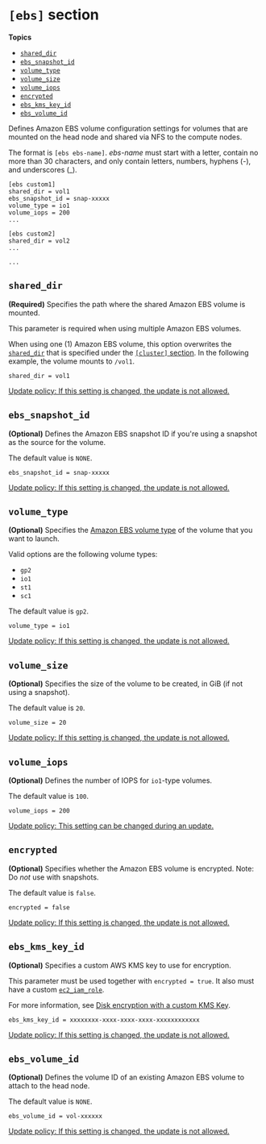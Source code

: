 # `[ebs]` section<a name="ebs-section"></a>

**Topics**
+ [`shared_dir`](#ebs-shared-dir)
+ [`ebs_snapshot_id`](#ebs-snapshot-id)
+ [`volume_type`](#volume-type)
+ [`volume_size`](#volume-size)
+ [`volume_iops`](#volume-iops)
+ [`encrypted`](#encrypted)
+ [`ebs_kms_key_id`](#ebs-kms-key-id)
+ [`ebs_volume_id`](#ebs-volume-id)

Defines Amazon EBS volume configuration settings for volumes that are mounted on the head node and shared via NFS to the compute nodes\.

The format is `[ebs ebs-name]`\. *ebs\-name* must start with a letter, contain no more than 30 characters, and only contain letters, numbers, hyphens \(\-\), and underscores \(\_\)\.

```
[ebs custom1]
shared_dir = vol1
ebs_snapshot_id = snap-xxxxx
volume_type = io1
volume_iops = 200
...

[ebs custom2]
shared_dir = vol2
...

...
```

## `shared_dir`<a name="ebs-shared-dir"></a>

**\(Required\)** Specifies the path where the shared Amazon EBS volume is mounted\.

This parameter is required when using multiple Amazon EBS volumes\.

When using one \(1\) Amazon EBS volume, this option overwrites the [`shared_dir`](cluster-definition.md#cluster-shared-dir) that is specified under the [`[cluster]` section](cluster-definition.md)\. In the following example, the volume mounts to `/vol1`\.

```
shared_dir = vol1
```

[Update policy: If this setting is changed, the update is not allowed.](using-pcluster-update.md#update-policy-fail)

## `ebs_snapshot_id`<a name="ebs-snapshot-id"></a>

**\(Optional\)** Defines the Amazon EBS snapshot ID if you're using a snapshot as the source for the volume\.

The default value is `NONE`\.

```
ebs_snapshot_id = snap-xxxxx
```

[Update policy: If this setting is changed, the update is not allowed.](using-pcluster-update.md#update-policy-fail)

## `volume_type`<a name="volume-type"></a>

**\(Optional\)** Specifies the [Amazon EBS volume type](https://docs.aws.amazon.com/AWSEC2/latest/UserGuide/EBSVolumeTypes.html) of the volume that you want to launch\.

Valid options are the following volume types:
+ `gp2`
+ `io1`
+ `st1`
+ `sc1`

The default value is `gp2`\.

```
volume_type = io1
```

[Update policy: If this setting is changed, the update is not allowed.](using-pcluster-update.md#update-policy-fail)

## `volume_size`<a name="volume-size"></a>

**\(Optional\)** Specifies the size of the volume to be created, in GiB \(if not using a snapshot\)\.

The default value is `20`\.

```
volume_size = 20
```

[Update policy: If this setting is changed, the update is not allowed.](using-pcluster-update.md#update-policy-fail)

## `volume_iops`<a name="volume-iops"></a>

**\(Optional\)** Defines the number of IOPS for `io1`\-type volumes\.

The default value is `100`\.

```
volume_iops = 200
```

[Update policy: This setting can be changed during an update.](using-pcluster-update.md#update-policy-setting-supported)

## `encrypted`<a name="encrypted"></a>

**\(Optional\)** Specifies whether the Amazon EBS volume is encrypted\. Note: Do *not* use with snapshots\.

The default value is `false`\.

```
encrypted = false
```

[Update policy: If this setting is changed, the update is not allowed.](using-pcluster-update.md#update-policy-fail)

## `ebs_kms_key_id`<a name="ebs-kms-key-id"></a>

**\(Optional\)** Specifies a custom AWS KMS key to use for encryption\.

This parameter must be used together with `encrypted = true`\. It also must have a custom [`ec2_iam_role`](cluster-definition.md#ec2-iam-role)\.

For more information, see [Disk encryption with a custom KMS Key](tutorials_04_encrypted_kms_fs.md)\.

```
ebs_kms_key_id = xxxxxxxx-xxxx-xxxx-xxxx-xxxxxxxxxxxx
```

[Update policy: If this setting is changed, the update is not allowed.](using-pcluster-update.md#update-policy-fail)

## `ebs_volume_id`<a name="ebs-volume-id"></a>

**\(Optional\)** Defines the volume ID of an existing Amazon EBS volume to attach to the head node\.

The default value is `NONE`\.

```
ebs_volume_id = vol-xxxxxx
```

[Update policy: If this setting is changed, the update is not allowed.](using-pcluster-update.md#update-policy-fail)